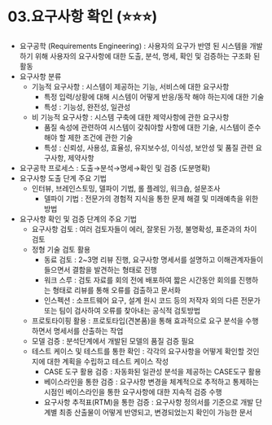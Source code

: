 # 03.요구사항 확인 (⭐⭐⭐)

- 요구공학 (Requirements Engineering) : 사용자의 요구가 반영 된 시스템을 개발하기 위해 사용자의 요구사항에 대한 도출, 분석, 명세, 확인 및 검증하는 구조화 된 활동
- 요구사항 분류
    - 기능적 요구사항 : 시스템이 제공하는 기능, 서비스에 대한 요구사항
        - 특정 입력/상황에 대해 시스템이 어떻게 반응/동작 해야 하는지에 대한 기술
        - 특성 : 기능성, 완전성, 일관성
    - 비 기능적 요구사항 : 시스템 구축에 대한 제약사항에 관한 요구사항
        - 품질 속성에 관련하여 시스템이 갖춰야할 사항에 대한 기술, 시스템이 준수해야 할 제한 조건에 관한 기술
        - 특성 : 신뢰성, 사용성, 효율성, 유지보수성, 이식성, 보안성 및 품질 관련 요구사항, 제약사항
- 요구공학 프로세스 : 도출→분석→명세→확인 및 검증 (도분명확)
- 요구사항 도출 단계 주요 기법
    - 인터뷰, 브레인스토밍, 델파이 기법, 롤 플레잉, 워크숍, 설문조사
        - 델파이 기법 : 전문가의 경험적 지식을 통한 문제 해결 및 미래예측을 위한 방법
- 요구사항 확인 및 검증 단계의 주요 기법
    - 요구사항 검토 : 여러 검토자들이 에러, 잘못된 가정, 불명확성, 표준과의 차이 검토
    - 정형 기술 검토 활용
        - 동료 검토 : 2~3명 리뷰 진행, 요구사항 명세서를 설명하고 이해관계자들이 들으면서 결함을 발견하는 형태로 진행
        - 워크 스루 : 검토 자료를 회의 전에 배포하여 짧은 시간동안 회의를 진행하는 형태로 리뷰를 통해 오류를 검출하고 문서화
        - 인스펙션 : 소프트웨어 요구, 설계 원시 코드 등의 저작자 외의 다른 전문가 또는 팀이 검사하여 오류를 찾아내는 공식적 검토방법
    - 프로토타이핑 활용 : 프로토타입(견본품)을 통해 효과적으로 요구 분석을 수행하면서 명세서를 산출하는 작업
    - 모델 검증 : 분석단계에서 개발된 모델의 품질 검증 필요
    - 테스트 케이스 및 테스트를 통한 확인 : 각각의 요구사항을 어떻게 확인할 것인지에 대한 계획을 수립하고 테스트 케이스 작성
        - CASE 도구 활용 검증 : 자동화된 일관성 분석을 제공하는 CASE도구 활용
        - 베이스라인을 통한 검증 : 요구사항 변경을 체계적으로 추적하고 통제하는 시점인 베이스라인을 통한 요구사항에 대한 지속적 검증 수행
        - 요구사항 추적표(RTM)을 통한 검증 : 요구사항 정의서를 기준으로 개발 단계별 최종 산출물이 어떻게 반영되고, 변경되었는지 확인이 가능한 문서